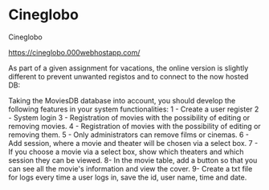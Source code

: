 # Cineglobo


Cineglobo

https://cineglobo.000webhostapp.com/

As part of a given assignment for vacations, the online version is slightly different to prevent unwanted registos and to connect to the now hosted DB:

Taking the MoviesDB database into account, you should develop the following features in your system
functionalities: 
1 - Create a user register
2 - System login 
3 - Registration of movies with the possibility of editing or removing movies. 
4 - Registration of movies with the possibility of editing or removing them. 
5 - Only administrators can remove films or cinemas. 
6 - Add session, where a movie and theater will be chosen via a select 
box. 
7 - If you choose a movie via a select box, show which theaters and which
session they can be viewed.
8- In the movie table, add a button so that you can see all the movie's
information and view the cover. 
9- Create a txt file for logs every time a user logs in,
save the id, user name, time and date.
